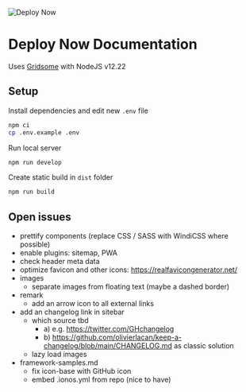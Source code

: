 ![Deploy Now](https://github.com/hunsalz/documentation/actions/workflows/ionos-space.yml/badge.svg?branch=content-first)

# Deploy Now Documentation

Uses [Gridsome](https://gridsome.org) with NodeJS v12.22

## Setup

Install dependencies and edit new `.env` file
```bash
npm ci
cp .env.example .env
```

Run local server
```bash
npm run develop
```

Create static build in `dist` folder
```bash
npm run build
```

## Open issues

* prettify components (replace CSS / SASS with WindiCSS where possible)
* enable plugins: sitemap, PWA
* check header meta data
* optimize favicon and other icons: https://realfavicongenerator.net/
* images
  * separate images from floating text (maybe a dashed border)
* remark 
  * add an arrow icon to all external links
* add an changelog link in sitebar 
  * which source tbd 
    * a) e.g. https://twitter.com/GHchangelog 
    * b) https://github.com/olivierlacan/keep-a-changelog/blob/main/CHANGELOG.md as classic solution
  * lazy load images
* framework-samples.md
  * fix icon-base with GitHub icon
  * embed .ionos.yml from repo (nice to have)
